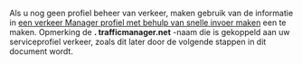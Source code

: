 Als u nog geen profiel beheer van verkeer, maken gebruik van de informatie in [een verkeer Manager profiel met behulp van snelle invoer maken](../articles/traffic-manager/traffic-manager-manage-profiles.md) een te maken. Opmerking de **. trafficmanager.net** -naam die is gekoppeld aan uw serviceprofiel verkeer, zoals dit later door de volgende stappen in dit document wordt.
